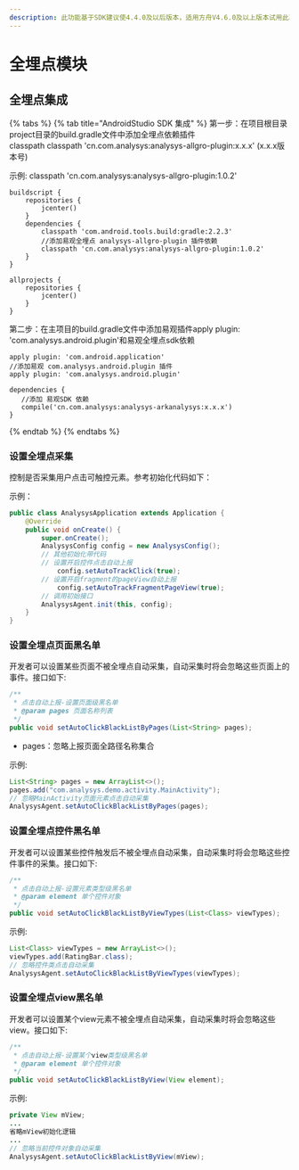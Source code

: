 ```yaml
---
description: 此功能基于SDK建议使4.4.0及以后版本，适用方舟V4.6.0及以上版本试用此功能
---
```


# 全埋点模块

## 全埋点集成

{% tabs %}
{% tab title="AndroidStudio SDK 集成" %}
第一步：在项目根目录project目录的build.gradle文件中添加全埋点依赖插件  
classpath classpath 'cn.com.analysys:analysys-allgro-plugin:x.x.x' \(x.x.x版本号\)  
  
示例: classpath 'cn.com.analysys:analysys-allgro-plugin:1.0.2'

```text
buildscript {
    repositories {
        jcenter()
    }
    dependencies {
        classpath 'com.android.tools.build:gradle:2.2.3'
        //添加易观全埋点 analysys-allgro-plugin 插件依赖
        classpath 'cn.com.analysys:analysys-allgro-plugin:1.0.2' 
    }
}

allprojects {
    repositories {
        jcenter()
    }
}
```

第二步：在主项目的build.gradle文件中添加易观插件apply plugin: 'com.analysys.android.plugin'和易观全埋点sdk依赖

```text
apply plugin: 'com.android.application'
//添加易观 com.analysys.android.plugin 插件
apply plugin: 'com.analysys.android.plugin'

dependencies {
   //添加 易观SDK 依赖
   compile('cn.com.analysys:analysys-arkanalysys:x.x.x')
}
```
{% endtab %}
{% endtabs %}

### 设置全埋点采集

控制是否采集用户点击可触控元素。参考初始化代码如下：

示例：

```java
public class AnalysysApplication extends Application {
    @Override
    public void onCreate() {
        super.onCreate();
        AnalysysConfig config = new AnalysysConfig();
        // 其他初始化带代码
        // 设置开启控件点击自动上报
            config.setAutoTrackClick(true);
        // 设置开启fragment的pageView自动上报
            config.setAutoTrackFragmentPageView(true);
        // 调用初始接口
        AnalysysAgent.init(this, config);
    }
}
```

### 设置全埋点页面黑名单

开发者可以设置某些页面不被全埋点自动采集，自动采集时将会忽略这些页面上的事件。接口如下:

```java
/**
 * 点击自动上报-设置页面级黑名单
 * @param pages 页面名称列表
 */
public void setAutoClickBlackListByPages(List<String> pages);
```

* pages：忽略上报页面全路径名称集合

示例:

```java
List<String> pages = new ArrayList<>();
pages.add("com.analysys.demo.activity.MainActivity");
// 忽略MainActivity页面元素点击自动采集
AnalysysAgent.setAutoClickBlackListByPages(pages);
```

### 设置全埋点控件黑名单

开发者可以设置某些控件触发后不被全埋点自动采集，自动采集时将会忽略这些控件事件的采集。接口如下:

```java
/**
 * 点击自动上报-设置元素类型级黑名单
 * @param element 单个控件对象
 */
public void setAutoClickBlackListByViewTypes(List<Class> viewTypes);
```

示例:

```java
List<Class> viewTypes = new ArrayList<>();
viewTypes.add(RatingBar.class);
// 忽略控件类点击自动采集
AnalysysAgent.setAutoClickBlackListByViewTypes(viewTypes);
```

#### 

### 设置全埋点view黑名单

开发者可以设置某个view元素不被全埋点自动采集，自动采集时将会忽略这些view。接口如下:

```java
/**
 * 点击自动上报-设置某个view类型级黑名单
 * @param element 单个控件对象
 */
public void setAutoClickBlackListByView(View element);
```

示例:

```java
private View mView;
...
省略mView初始化逻辑
...
// 忽略当前控件对象自动采集
AnalysysAgent.setAutoClickBlackListByView(mView);
```

